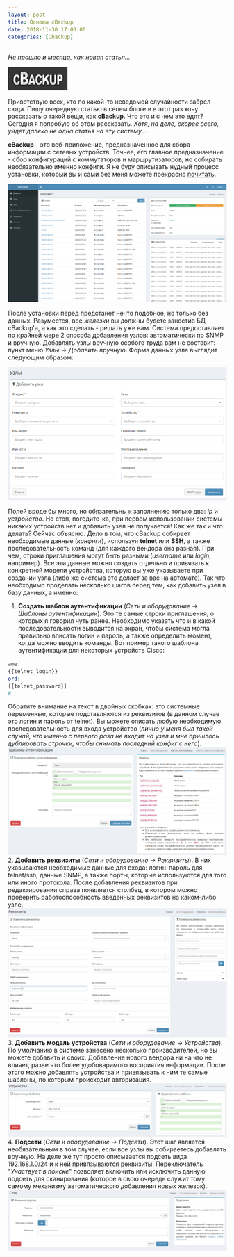 ```yaml
---
layout: post
title: Основы cBackup
date: 2018-11-30 17:00:00
categories: [Cbackup]
---
```


*Не прошло и месяца, как новая статья...*

![cBackup](/images/cbackup.png)

Приветствую всех, кто по какой-то неведомой случайности забрел сюда. Пишу очередную статью в своем блоге и в этот раз хочу рассказать о такой вещи, как **cBackup**. Что это и с чем это едят? Сегодня я попробую об этом рассказать. *Хотя, на деле, скорее всего, уйдет далеко не одна статья на эту систему...*

**cBackup** - это веб-приложение, предназначенное для сбора информации с сетевых устройств. Точнее, его главное предназначение - сбор конфигураций с коммутаторов и маршрутизаторов, но собирать необязательно именно конфиги. Я не буду описывать нудный процесс установки, который вы и сами без меня можете прекрасно [почитать](https://cbackup.readthedocs.io/en/latest/getting-started/install/).

![Дайджест cBackup](/images/cbackup_basics/1.png)

После установки перед предстанет нечто подобное, но только без данных. Разумеется, все *железки* вы должны будете занестив БД cBackup'а, а как это сделать - решать уже вам. Система предоставляет по крайней мере 2 способа добавления узлов: автоматически по SNMP и вручную. Добавлять узлы вручную особого труда вам не составит: пункт меню *Узлы -> Добавить вручную*. Форма данных узла выглядит следующим образом:

![Добавление узла вручную](/images/cbackup_basics/2.png)

Полей вроде бы много, но обязательны к заполнению только два: *ip* и *устройство*. Но стоп, погодите-ка, при первом использовании системы никаких устройств нет и добавить узел не получается! Как же так и что делать? Сейчас объясню. Дело в том, что cBackup собирает необходимые данные (*конфиги*), используя **telnet** или **SSH**, а также последовательность команд (для каждого вендора она разная). При чем, строки приглашения могут быть разными (*username* или *login*, например). Все эти данные можно создать отдельно и привязать к конкретной модели устройства, которую вы уже указываете при создании узла (либо же система это делает за вас на автомате). Так что необходимо проделать несколько шагов перед тем, как добавить узел в базу данных, а именно:

1. **Создать шаблон аутентификации** (*Сети и оборудование -> Шаблоны аутентификации*). Это те самые строки приглашения, о которых я говорил чуть ранее. Необходимо указать что и в какой последовательности выводится на экран, чтобы система могла правильно вписать логин и пароль, а также определить момент, когда можно вводить команды. Вот пример такого шаблона аутентификации для некоторых устройств Cisco:
```php
ame:
{{telnet_login}}
ord:
{{telnet_password}}
#
```
Обратите внимание  на текст в двойных скобках: это системные переменные, которые подставляются из реквизитов (в данном случае это логин и пароль от telnet). Вы можете описать любую необходимую последовательность для входа устройство (*лично у меня был такой случай, что именно с первого раза не входит на узел и мне пришлось дублировать строчки, чтобы снимать последний конфиг с него*).
![Шаблон аутентификации](/images/cbackup_basics/3.png)
2. **Добавить реквизиты** (*Сети и оборудование -> Реквизиты*). В них указываются необходимые данные для входа: логин-пароль для telnet/ssh, данные SNMP, а также порты, которые используются для того или иного протокола. После добавления реквизитов при редактировании справа появляется столбец, в котором можно проверить работоспособность введенных реквизитов на каком-либо узле.
![Пример реквизитов](/images/cbackup_basics/4.png)
3. **Добавить модель устройства** (*Сети и оборудование -> Устройства*). По умолчанию в системе занесено несколько производителей, но вы можете добавить и своих. Добавление нового вендора ни на что не влияет, разве что более удобоваримого восприятия информации. После этого можно добавлять устройства и привязывать к ним те самые шаблоны, по которым происходит авторизация.
![Добавление новой модели устройства](/images/cbackup_basics/5.png)
4. **Подсети** (*Сети и оборудование -> Подсети*). Этот шаг является необязательным в том случае, если все узлы вы собираетесь добавлять вручную. На деле же тут просто описывается подсеть вида 192.168.1.0/24 и к ней привязываются реквизиты. Переключатель "*Участвует в поиске*" позволяет включить или исключить данную подсеть для сканирования (которое в свою очередь служит тому самому механизму автоматического добавления новых железок).
![Создание подсети](/images/cbackup_basics/6.png)

